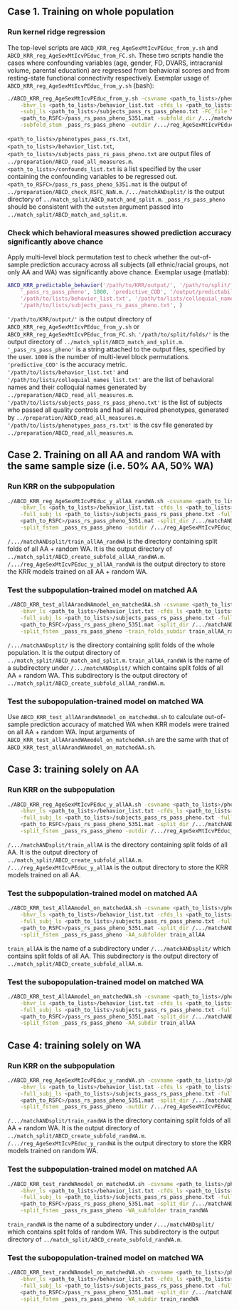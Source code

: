 ## Case 1. Training on whole population

### Run kernel ridge regression

The top-level scripts are `ABCD_KRR_reg_AgeSexMtIcvPEduc_from_y.sh` and `ABCD_KRR_reg_AgeSexMtIcvPEduc_from_FC.sh`. These two scripts handle the cases where confounding variables (age, gender, FD, DVARS, intracranial volume, parental education) are regressed from behavioral scores and from resting-state functional connectivity respectively. Exemplar usage of `ABCD_KRR_reg_AgeSexMtIcvPEduc_from_y.sh` (bash):

```bash
./ABCD_KRR_reg_AgeSexMtIcvPEduc_from_y.sh -csvname <path_to_lists>/phenotypes_pass_rs.txt \
    -bhvr_ls <path_to_lists>/behavior_list.txt -cfds_ls <path_to_lists>/confounds_list.txt \
    -subj_ls <path_to_lists>/subjects_pass_rs_pass_pheno.txt -FC_file \
    <path_to_RSFC>/pass_rs_pass_pheno_5351.mat -subfold_dir /.../matchANDsplit/ \
    -subfold_stem _pass_rs_pass_pheno -outdir /.../reg_AgeSexMtIcvPEduc_fr_y/
```

`<path_to_lists>/phenotypes_pass_rs.txt`, `<path_to_lists>/behavior_list.txt`, `<path_to_lists>/subjects_pass_rs_pass_pheno.txt` are output files of `../preparation/ABCD_read_all_measures.m`. `<path_to_lists>/confounds_list.txt` is a list specified by the user containing the confounding variables to be regressed out. `<path_to_RSFC>/pass_rs_pass_pheno_5351.mat` is the output of `../preparation/ABCD_check_RSFC_NaN.m`. `/.../matchANDsplit/` is the output directory of `../match_split/ABCD_match_and_split.m`. `_pass_rs_pass_pheno` should be consistent with the `outstem` argument passed into `../match_split/ABCD_match_and_split.m`.

### Check which behavioral measures showed prediction accuracy significantly above chance

Apply multi-level block permutation test to check whether the out-of-sample prediction accuracy across all subjects (all ethnic/racial groups, not only AA and WA) was significantly above chance. Exemplar usage (matlab):

```matlab
ABCD_KRR_predictable_behavior('/path/to/KRR/output/', '/path/to/split/folds/', ...
    '_pass_rs_pass_pheno', 1000, 'predictive_COD', '/output/predictability.mat', ...
    '/path/to/lists/behavior_list.txt', '/path/to/lists/colloquial_names_list.txt', ...
    '/path/to/lists/subjects_pass_rs_pass_pheno.txt', )
```

`'/path/to/KRR/output/'` is the output directory of `ABCD_KRR_reg_AgeSexMtIcvPEduc_from_y.sh` or `ABCD_KRR_reg_AgeSexMtIcvPEduc_from_FC.sh`. `'/path/to/split/folds/'` is the output directory of `../match_split/ABCD_match_and_split.m`. `'_pass_rs_pass_pheno'` is a string attached to the output files, specified by the user. `1000` is the number of multi-level block permutations. `'predictive_COD'` is the accuracy metric. `'/path/to/lists/behavior_list.txt'` and `'/path/to/lists/colloquial_names_list.txt'` are the list of behavioral names and their colloquial names generated by `../preparation/ABCD_read_all_measures.m`. `'/path/to/lists/subjects_pass_rs_pass_pheno.txt'` is the list of subjects who passed all quality controls and had all required phenotypes, generated by `../preparation/ABCD_read_all_measures.m`. `'/path/to/lists/phenotypes_pass_rs.txt'` is the csv file generated by `../preparation/ABCD_read_all_measures.m`.

## Case 2. Training on all AA and random WA with the same sample size (i.e. 50% AA, 50% WA)

### Run KRR on the subpopulation

```bash
./ABCD_KRR_reg_AgeSexMtIcvPEduc_y_allAA_randWA.sh -csvname <path_to_lists>/phenotypes_pass_rs.txt \
    -bhvr_ls <path_to_lists>/behavior_list.txt -cfds_ls <path_to_lists>/confounds_list.txt \
    -full_subj_ls <path_to_lists>/subjects_pass_rs_pass_pheno.txt -full_FC_file \
    <path_to_RSFC>/pass_rs_pass_pheno_5351.mat -split_dir /.../matchANDsplit/train_allAA_randWA \
    -split_fstem _pass_rs_pass_pheno -outdir /.../reg_AgeSexMtIcvPEduc_y_allAA_randWA
```

`/.../matchANDsplit/train_allAA_randWA` is the directory containing split folds of all AA + random WA. It is the output directory of `../match_split/ABCD_create_subfold_allAA_randWA.m`. `/.../reg_AgeSexMtIcvPEduc_y_allAA_randWA` is the output directory to store the KRR models trained on all AA + random WA.

### Test the subpopulation-trained model on matched AA

```bash
./ABCD_KRR_test_allAArandWAmodel_on_matchedAA.sh -csvname <path_to_lists>/phenotypes_pass_rs.txt \
    -bhvr_ls <path_to_lists>/behavior_list.txt -cfds_ls <path_to_lists>/confounds_list.txt \
    -full_subj_ls <path_to_lists>/subjects_pass_rs_pass_pheno.txt -full_FC_file \
    <path_to_RSFC>/pass_rs_pass_pheno_5351.mat -split_dir /.../matchANDsplit/ \
    -split_fstem _pass_rs_pass_pheno -train_folds_subdir train_allAA_randWA
```

`/.../matchANDsplit/` is the directory containing split folds of the whole population. It is the output directory of `../match_split/ABCD_match_and_split.m`. `train_allAA_randWA` is the name of a subdirectory under `/.../matchANDsplit/` which contains split folds of all AA + random WA. This subdirectory is the output directory of `../match_split/ABCD_create_subfold_allAA_randWA.m`.

### Test the subopopulation-trained model on matched WA

Use `ABCD_KRR_test_allAArandWAmodel_on_matchedWA.sh` to calculate out-of-sample prediction accuracy of matched WA when KRR models were trained on all AA + random WA. Input arguments of `ABCD_KRR_test_allAArandWAmodel_on_matchedWA.sh` are the same with that of `ABCD_KRR_test_allAArandWAmodel_on_matchedAA.sh`.

## Case 3: training solely on AA

### Run KRR on the subpopulation

```bash
./ABCD_KRR_reg_AgeSexMtIcvPEduc_y_allAA.sh -csvname <path_to_lists>/phenotypes_pass_rs.txt \
    -bhvr_ls <path_to_lists>/behavior_list.txt -cfds_ls <path_to_lists>/confounds_list.txt \
    -full_subj_ls <path_to_lists>/subjects_pass_rs_pass_pheno.txt -full_FC_file \
    <path_to_RSFC>/pass_rs_pass_pheno_5351.mat -split_dir /.../matchANDsplit/train_allAA \
    -split_fstem _pass_rs_pass_pheno -outdir /.../reg_AgeSexMtIcvPEduc_y_allAA
```

`/.../matchANDsplit/train_allAA` is the directory containing split folds of all AA. It is the output directory of `../match_split/ABCD_create_subfold_allAA.m`. `/.../reg_AgeSexMtIcvPEduc_y_allAA` is the output directory to store the KRR models trained on all AA.

### Test the subpopulation-trained model on matched AA

```bash
./ABCD_KRR_test_AllAAmodel_on_matchedAA.sh -csvname <path_to_lists>/phenotypes_pass_rs.txt \
    -bhvr_ls <path_to_lists>/behavior_list.txt -cfds_ls <path_to_lists>/confounds_list.txt \
    -full_subj_ls <path_to_lists>/subjects_pass_rs_pass_pheno.txt -full_FC_file \
    <path_to_RSFC>/pass_rs_pass_pheno_5351.mat -split_dir /.../matchANDsplit/ \
    -split_fstem _pass_rs_pass_pheno -AA_subfolder train_allAA
```

`train_allAA` is the name of a subdirectory under `/.../matchANDsplit/` which contains split folds of all AA. This subdirectory is the output directory of `../match_split/ABCD_create_subfold_allAA.m`.

### Test the subopopulation-trained model on matched WA

```bash
./ABCD_KRR_test_AllAAmodel_on_matchedWA.sh -csvname <path_to_lists>/phenotypes_pass_rs.txt \
    -bhvr_ls <path_to_lists>/behavior_list.txt -cfds_ls <path_to_lists>/confounds_list.txt \
    -full_subj_ls <path_to_lists>/subjects_pass_rs_pass_pheno.txt -full_FC_file \
    <path_to_RSFC>/pass_rs_pass_pheno_5351.mat -split_dir /.../matchANDsplit/ \
    -split_fstem _pass_rs_pass_pheno -AA_subdir train_allAA
```

## Case 4: training solely on WA

### Run KRR on the subpopulation

```bash
./ABCD_KRR_reg_AgeSexMtIcvPEduc_y_randWA.sh -csvname <path_to_lists>/phenotypes_pass_rs.txt \
    -bhvr_ls <path_to_lists>/behavior_list.txt -cfds_ls <path_to_lists>/confounds_list.txt \
    -full_subj_ls <path_to_lists>/subjects_pass_rs_pass_pheno.txt -full_FC_file \
    <path_to_RSFC>/pass_rs_pass_pheno_5351.mat -split_dir /.../matchANDsplit/train_randWA \
    -split_fstem _pass_rs_pass_pheno -outdir /.../reg_AgeSexMtIcvPEduc_y_randWA
```

`/.../matchANDsplit/train_randWA` is the directory containing split folds of all AA + random WA. It is the output directory of `../match_split/ABCD_create_subfold_randWA.m`. `/.../reg_AgeSexMtIcvPEduc_y_randWA` is the output directory to store the KRR models trained on random WA.

### Test the subpopulation-trained model on matched AA

```bash
./ABCD_KRR_test_randWAmodel_on_matchedAA.sh -csvname <path_to_lists>/phenotypes_pass_rs.txt \
    -bhvr_ls <path_to_lists>/behavior_list.txt -cfds_ls <path_to_lists>/confounds_list.txt \
    -full_subj_ls <path_to_lists>/subjects_pass_rs_pass_pheno.txt -full_FC_file \
    <path_to_RSFC>/pass_rs_pass_pheno_5351.mat -split_dir /.../matchANDsplit/ \
    -split_fstem _pass_rs_pass_pheno -WA_subfolder train_randWA
```

`train_randWA` is the name of a subdirectory under `/.../matchANDsplit/` which contains split folds of random WA. This subdirectory is the output directory of `../match_split/ABCD_create_subfold_randWA.m`.

### Test the subopopulation-trained model on matched WA

```bash
./ABCD_KRR_test_randWAmodel_on_matchedWA.sh -csvname <path_to_lists>/phenotypes_pass_rs.txt \
    -bhvr_ls <path_to_lists>/behavior_list.txt -cfds_ls <path_to_lists>/confounds_list.txt \
    -full_subj_ls <path_to_lists>/subjects_pass_rs_pass_pheno.txt -full_FC_file \
    <path_to_RSFC>/pass_rs_pass_pheno_5351.mat -split_dir /.../matchANDsplit/ \
    -split_fstem _pass_rs_pass_pheno -WA_subdir train_randWA
```
